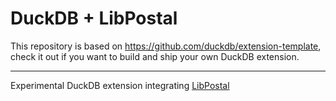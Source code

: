 # DuckDB + LibPostal

This repository is based on https://github.com/duckdb/extension-template, check it out if you want to build and ship your own DuckDB extension.

---

Experimental DuckDB extension integrating [LibPostal](https://github.com/openvenues/libpostal)
